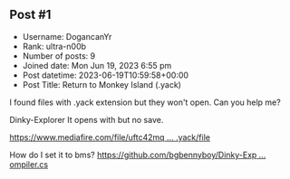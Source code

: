 ## Post #1
- Username: DogancanYr
- Rank: ultra-n00b
- Number of posts: 9
- Joined date: Mon Jun 19, 2023 6:55 pm
- Post datetime: 2023-06-19T10:59:58+00:00
- Post Title: Return to Monkey Island (.yack)

I found files with .yack extension but they won't open. Can you help me?

Dinky-Explorer It opens with but no save.

[https://www.mediafire.com/file/uftc42mq ... .yack/file](https://www.mediafire.com/file/uftc42mqwif62np/Toothrot.yack/file)

How do I set it to bms?
[https://github.com/bgbennyboy/Dinky-Exp ... ompiler.cs](https://github.com/bgbennyboy/Dinky-Explorer/blob/master/ThimbleweedLibrary/YackDecompiler.cs)
